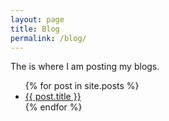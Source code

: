 ```yaml
---
layout: page
title: Blog
permalink: /blog/
---
```


The is where I am posting my blogs.

<ul>    
  {% for post in site.posts %}
    <li>
      <a href="{{ post.url }}">{{ post.title }}</a>
    </li>
  {% endfor %}

</ul>
